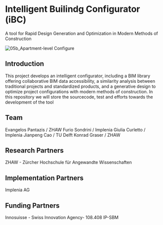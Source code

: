 
# Intelligent Builindg Configurator (iBC) 
A tool for Rapid Design Generation and Optimization in Modern Methods of Construction

![05b_Apartment-level Configure](https://github.com/TopoVague/IBC_dev/assets/8251842/3b3893f9-127d-4e81-b2ad-a4cafe06546d)

## Introduction 

This project develops an intelligent configurator, including a BIM library offering collaborative BIM data accessibility, 
a similarity analysis between traditional projects and standardized products, 
and a generative design to optimize project configurations with modern methods of construction.
In this repository we will store the sourcecode, test and efforts towards the development of the tool 


## Team

Evangelos Pantazis / ZHAW
Furio Sondrini / Implenia
Giulia Curletto / Implenia
Jianpeng Cao / TU Delft
Konrad Graser / ZHAW

## Research Partners  
ZHAW - Zürcher Hochschule für Angewandte Wissenschaften

## Implementation Partners
Implenia AG

## Funding Partners  
Innosuisse - Swiss Innovation Agency- 108.408 IP-SBM
